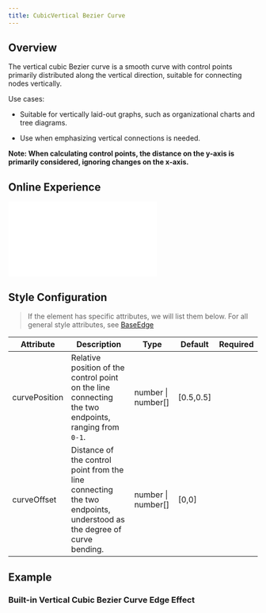 ```yaml
---
title: CubicVertical Bezier Curve
---
```


## Overview

The vertical cubic Bezier curve is a smooth curve with control points primarily distributed along the vertical direction, suitable for connecting nodes vertically.

Use cases:

- Suitable for vertically laid-out graphs, such as organizational charts and tree diagrams.

- Use when emphasizing vertical connections is needed.

**Note: When calculating control points, the distance on the y-axis is primarily considered, ignoring changes on the x-axis.**

## Online Experience

<embed src="@/common/api/elements/edges/cubic-vertical.md"></embed>

## Style Configuration

> If the element has specific attributes, we will list them below. For all general style attributes, see [BaseEdge](/en/manual/element/build-in/base-edge)

| Attribute     | Description                                                                                                          | Type                   | Default   | Required |
| ------------- | -------------------------------------------------------------------------------------------------------------------- | ---------------------- | --------- | -------- |
| curvePosition | Relative position of the control point on the line connecting the two endpoints, ranging from `0-1`.                 | number &#124; number[] | [0.5,0.5] |          |
| curveOffset   | Distance of the control point from the line connecting the two endpoints, understood as the degree of curve bending. | number &#124; number[] | [0,0]     |          |

## Example

### Built-in Vertical Cubic Bezier Curve Edge Effect

<Playground path="element/edge/demo/vertical-cubic.js" rid="default-vertical-cubic-edge" height='520px'></Playground>
